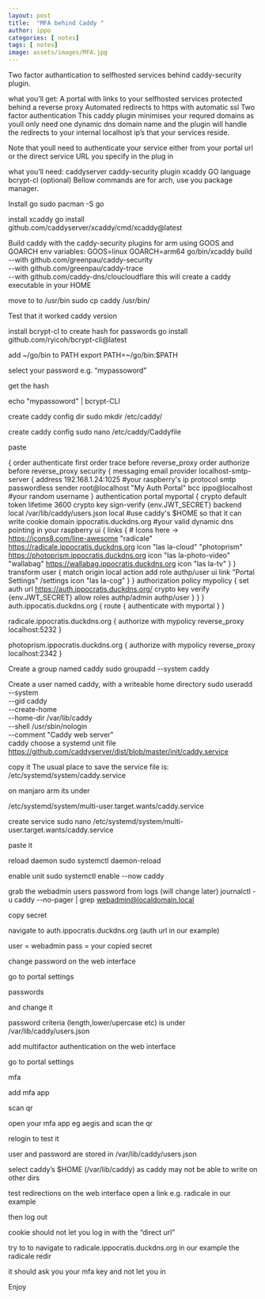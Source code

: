 ```yaml
---
layout: post
title:  "MFA behind Caddy "
author: ippo
categories: [ notes]
tags: [ notes]
image: assets/images/MFA.jpg
---
```


Two factor authantication to selfhosted services behind caddy-security plugin.

what you’ll get:
A portal with links to your selfhosted services protected behind a reverse proxy
Automated redirects to https with automatic ssl
Two factor authentication
This caddy plugin minimises your requred domains as youll only need one dynamic dns domain name and the plugin will handle the redirects to your internal localhost ip’s that your services reside.

Note that youll need to authenticate your service either from your portal url or the direct service URL you specify in the plug in

what you’ll need:
caddyserver
caddy-security plugin
xcaddy
GO language
bcrypt-cl (optional)
Bellow commands are for arch, use you package manager.

Install go
sudo pacman -S go

install xcaddy
go install github.com/caddyserver/xcaddy/cmd/xcaddy@latest

Build caddy with the caddy-security plugins for arm using GOOS and GOARCH env variables:
GOOS=linux GOARCH=arm64 go/bin/xcaddy build \
    --with github.com/greenpau/caddy-security \
    --with github.com/greenpau/caddy-trace \
    --with github.com/caddy-dns/cloucloudflare
this will create a caddy executable in your HOME

move to to /usr/bin
sudo cp caddy /usr/bin/

Test that it worked
caddy version

install bcrypt-cl to create hash for passwords
go install github.com/ryicoh/bcrypt-cli@latest

add ~/go/bin to PATH
export PATH=~/go/bin:$PATH

select your password e.g. “mypassoword”

get the hash

echo "mypassoword" | bcrypt-CLI

create caddy config dir
sudo mkdir /etc/caddy/

create caddy config
sudo nano /etc/caddy/Caddyfile

paste

{ 
        order authenticate first
        order trace before reverse_proxy
        order authorize before reverse_proxy
    security {
                       messaging email provider localhost-smtp-server {
                        address 192.168.1.24:1025 #your raspberry's ip
                        protocol smtp
                        passwordless
                        sender root@localhost "My Auth Portal"
                        bcc ippo@localhost #your random username
        }
        authentication portal myportal {
            crypto default token lifetime 3600 
            crypto key sign-verify {env.JWT_SECRET}
            backend local /var/lib/caddy/users.json local #use caddy's $HOME so that it can write
                    cookie domain ippocratis.duckdns.org #your valid dynamic dns pointing in your raspberry
            ui {
                links { # Icons here -> https://icons8.com/line-awesome
                    "radicale" https://radicale.ippocratis.duckdns.org icon "las la-cloud"
                    "photoprism" https://photoprism.ippocratis.duckdns.org icon "las la-photo-video"
                    "wallabag" https://wallabag.ippocratis.duckdns.org icon "las la-tv"
                }
            }
            transform user {
                match origin local
                action add role authp/user
                ui link "Portal Settings" /settings icon "las la-cog"
            }
        }
        authorization policy mypolicy {
            set auth url https://auth.ippocratis.duckdns.org/
            crypto key verify {env.JWT_SECRET}
            allow roles authp/admin authp/user
        }
    }
}
auth.ippocatis.duckdns.org {
    route {
        authenticate with myportal
    }
}

radicale.ippocratis.duckdns.org {
    authorize with mypolicy
    reverse_proxy localhost:5232
}

photoprism.ippocratis.duckdns.org {
    authorize with mypolicy
    reverse_proxy localhost:2342
}

Create a group named caddy
sudo groupadd --system caddy

Create a user named caddy, with a writeable home directory
sudo useradd --system \
    --gid caddy \
    --create-home \
    --home-dir /var/lib/caddy \
    --shell /usr/sbin/nologin \
    --comment "Caddy web server" \
    caddy
choose a systemd unit file
https://github.com/caddyserver/dist/blob/master/init/caddy.service

copy it
The usual place to save the service file is: /etc/systemd/system/caddy.service

on manjaro arm its under

/etc/systemd/system/multi-user.target.wants/caddy.service

create service
sudo nano /etc/systemd/system/multi-user.target.wants/caddy.service

paste it

reload daemon
sudo systemctl daemon-reload

enable unit
sudo systemctl enable --now caddy

grab the webadmin users password from logs (will change later)
journalctl -u caddy --no-pager | grep webadmin@localdomain.local

copy secret

navigate to auth.ippocratis.duckdns.org (auth url in our example)

user = webadmin pass = your copied secret

change password
on the web interface

go to portal settings

passwords

and change it

password criteria (length,lower/upercase etc) is under /var/lib/caddy/users.json

add multifactor authentication
on the web interface

go to portal settings

mfa

add mfa app

scan qr

open your mfa app eg aegis and scan the qr

relogin to test it

user and password are stored in /var/lib/caddy/users.json

select caddy’s $HOME (/var/lib/caddy) as caddy may not be able to write on other dirs

test redirections
on the web interface open a link e.g. radicale in our example

then log out

cookie should not let you log in with the “direct url”

try to to navigate to radicale.ippocratis.duckdns.org in our example the radicale redir

it should ask you your mfa key and not let you in

Enjoy
